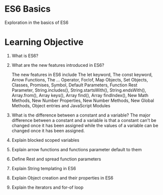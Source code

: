 # ES6 Basics

Exploration in the basics of ES6

# Learning Objective

1. What is ES6?

2. What are the new features introduced in ES6?

	The new features in ES6 include The let keyword, The const keyword, Arrow Functions, The ... Operator, For/of, Map Objects, Set Objects, Classes, Promises, Symbol, Default Parameters, Function Rest Parameter, String.includes(), String.startsWith(), String.endsWith(), Array.from(), Array keys(), Array find(), Array findIndex(), New Math Methods, New Number Properties, New Number Methods, New Global Methods, Object entries and JavaScript Modules


3. What is the difference between a constant and a variable?
	The major difference between a constant and a variable is that a constant can't be changed once it has been assigned while the values of a variable can be changed once it has been assigned.

4. Explain blocked scoped variables

5. Explain arrow functions and functions parameter default to them

6. Define Rest and spread function parameters

7. Explain String templating in ES6

8. Explain Object creation and their properties in ES6

9. Explain the iterators and for-of loop
